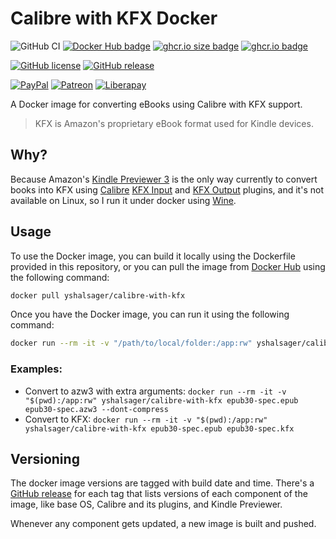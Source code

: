 # Calibre with KFX Docker

![GitHub CI](https://github.com/yshalsager/calibre-with-kfx/actions/workflows/publish.yml/badge.svg)
[![Docker Hub badge](https://img.shields.io/docker/pulls/yshalsager/calibre-with-kfx)](https://hub.docker.com/r/yshalsager/calibre-with-kfx)
[![ghcr.io size badge](https://ghcr-badge.egpl.dev/yshalsager/calibre-with-kfx/latest_tag?trim=major&label=GitHub%20Registry&color=steelblue)](https://github.com/yshalsager/calibre-with-kfx/pkgs/container/calibre-with-kfx)
[![ghcr.io badge](https://ghcr-badge.egpl.dev/yshalsager/calibre-with-kfx//size?tag=latest&label=Image%20size&color=steelblue)](https://github.com/yshalsager/calibre-with-kfx/pkgs/container/calibre-with-kfx)

[![GitHub license](https://img.shields.io/github/license/yshalsager/calibre-with-kfx.svg)](https://github.com/yshalsager/calibre-with-kfx/blob/master/LICENSE)
[![GitHub release](https://img.shields.io/github/release/yshalsager/calibre-with-kfx.svg)](https://GitHub.com/yshalsager/calibre-with-kfx/releases/latest)

[![PayPal](https://img.shields.io/badge/PayPal-Donate-00457C?style=flat&labelColor=00457C&logo=PayPal&logoColor=white&link=https://www.paypal.me/yshalsager)](https://www.paypal.me/yshalsager)
[![Patreon](https://img.shields.io/badge/Patreon-Support-F96854?style=flat&labelColor=F96854&logo=Patreon&logoColor=white&link=https://www.patreon.com/XiaomiFirmwareUpdater)](https://www.patreon.com/XiaomiFirmwareUpdater)
[![Liberapay](https://img.shields.io/badge/Liberapay-Support-F6C915?style=flat&labelColor=F6C915&logo=Liberapay&logoColor=white&link=https://liberapay.com/yshalsager)](https://liberapay.com/yshalsager)

A Docker image for converting eBooks using Calibre with KFX support.

> KFX is Amazon's proprietary eBook format used for Kindle devices.

## Why?

Because Amazon's [Kindle Previewer 3](https://kdp.amazon.com/en_US/help/topic/G202131170) is the only way currently to convert books into KFX using [Calibre](https://calibre-ebook.com/) [KFX Input](https://www.mobileread.com/forums/showthread.php?t=291290)
and [KFX Output](https://www.mobileread.com/forums/showthread.php?t=272407) plugins, and it's not available on Linux, so I run it under docker using [Wine](https://appdb.winehq.org/objectManager.php?sClass=application&iId=18012).

## Usage

To use the Docker image, you can build it locally using the Dockerfile provided in this repository, or you can pull the image from [Docker Hub](https://hub.docker.com/r/yshalsager/calibre-with-kfx) using the following command:

```bash
docker pull yshalsager/calibre-with-kfx
```

Once you have the Docker image, you can run it using the following command:

```bash
docker run --rm -it -v "/path/to/local/folder:/app:rw" yshalsager/calibre-with-kfx [input_file] [output_file] [extra args]
```

### Examples:

- Convert to azw3 with extra arguments: `docker run --rm -it -v "$(pwd):/app:rw" yshalsager/calibre-with-kfx epub30-spec.epub epub30-spec.azw3 --dont-compress`
- Convert to KFX: `docker run --rm -it -v "$(pwd):/app:rw" yshalsager/calibre-with-kfx epub30-spec.epub epub30-spec.kfx`

## Versioning

The docker image versions are tagged with build date and time. There's a [GitHub release](https://github.com/yshalsager/calibre-with-kfx/releases) for each tag that lists versions of each component of the image, like base OS, Calibre and its plugins, and Kindle Previewer.

Whenever any component gets updated, a new image is built and pushed.
